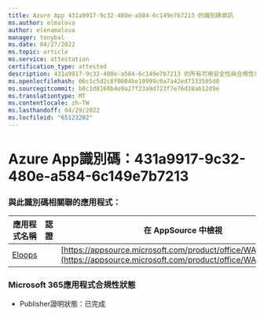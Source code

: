 ```yaml
---
title: Azure App 431a9917-9c32-480e-a584-6c149e7b7213 的識別碼資訊
ms.author: elmalova
author: elenamalova
manager: tonybal
ms.date: 04/27/2022
ms.topic: article
ms.service: attestation
certification_type: attested
description: 431a9917-9c32-480e-a584-6c149e7b7213 的所有可用安全性與合規性資訊。
ms.openlocfilehash: 06c1c5d2c8f0004be10999c0a7a42ed7333505d0
ms.sourcegitcommit: b0c1d8160b4e9a27f23a9d723f7e76d38ab12d9e
ms.translationtype: MT
ms.contentlocale: zh-TW
ms.lasthandoff: 04/29/2022
ms.locfileid: "65123202"
---
```

# <a name="azure-app-id-431a9917-9c32-480e-a584-6c149e7b7213"></a>Azure App識別碼：431a9917-9c32-480e-a584-6c149e7b7213


### <a name="apps-associated-with-this-id"></a>與此識別碼相關聯的應用程式：
| **應用程式名稱** | **認證** | **在 AppSource 中檢視** |
|--------------|---------------|-----------------------|
| [Eloops](../forward/WA200002287.md) |  | [https://appsource.microsoft.com/product/office/WA200002287](https://appsource.microsoft.com/product/office/WA200002287) |

### <a name="microsoft-365-app-compliance-status"></a>Microsoft 365應用程式合規性狀態
- Publisher證明狀態：已完成
